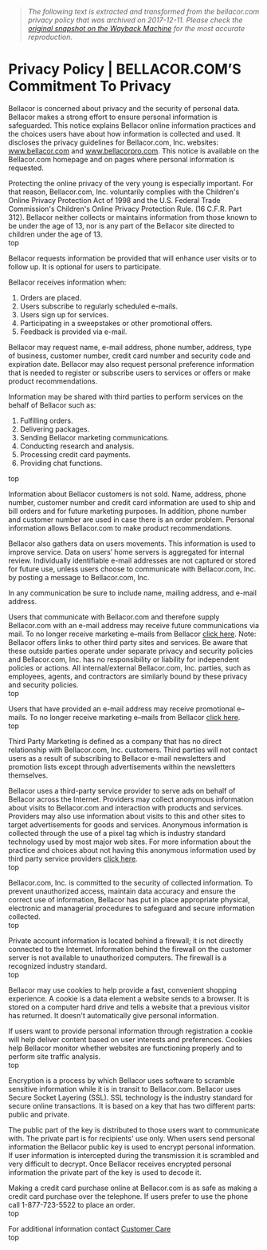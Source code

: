 > *The following text is extracted and transformed from the bellacor.com privacy policy that was archived on 2017-12-11. Please check the [original snapshot on the Wayback Machine](https://web.archive.org/web/20171211074130id_/http%3A//www.bellacor.com/privacypolicy.htm) for the most accurate reproduction.*

# Privacy Policy | BELLACOR.COM’S Commitment To Privacy

  
  
Bellacor is concerned about privacy and the security of personal data. Bellacor makes a strong effort to ensure personal information is safeguarded. This notice explains Bellacor online information practices and the choices users have about how information is collected and used. It discloses the privacy guidelines for Bellacor.com, Inc. websites: www.bellacor.com and www.bellacorpro.com. This notice is available on the Bellacor.com homepage and on pages where personal information is requested. 

Protecting the online privacy of the very young is especially important. For that reason, Bellacor.com, Inc. voluntarily complies with the Children's Online Privacy Protection Act of 1998 and the U.S. Federal Trade Commission's Children's Online Privacy Protection Rule. (16 C.F.R. Part 312). Bellacor neither collects or maintains information from those known to be under the age of 13, nor is any part of the Bellacor site directed to children under the age of 13.   
top

  
  
Bellacor requests information be provided that will enhance user visits or to follow up. It is optional for users to participate. 

Bellacor receives information when: 

  1. Orders are placed.
  2. Users subscribe to regularly scheduled e-mails.
  3. Users sign up for services.
  4. Participating in a sweepstakes or other promotional offers.
  5. Feedback is provided via e-mail.



Bellacor may request name, e-mail address, phone number, address, type of business, customer number, credit card number and security code and expiration date. Bellacor may also request personal preference information that is needed to register or subscribe users to services or offers or make product recommendations. 

Information may be shared with third parties to perform services on the behalf of Bellacor such as: 

  1. Fulfilling orders.
  2. Delivering packages.
  3. Sending Bellacor marketing communications.
  4. Conducting research and analysis.
  5. Processing credit card payments.
  6. Providing chat functions.



top

  
  
Information about Bellacor customers is not sold. Name, address, phone number, customer number and credit card information are used to ship and bill orders and for future marketing purposes. In addition, phone number and customer number are used in case there is an order problem. Personal information allows Bellacor.com to make product recommendations. 

Bellacor also gathers data on users movements. This information is used to improve service. Data on users’ home servers is aggregated for internal review. Individually identifiable e-mail addresses are not captured or stored for future use, unless users choose to communicate with Bellacor.com, Inc. by posting a message to Bellacor.com, Inc. 

In any communication be sure to include name, mailing address, and e-mail address. 

Users that communicate with Bellacor.com and therefore supply Bellacor.com with an e-mail address may receive future communications via mail. To no longer receive marketing e–mails from Bellacor [click here](http://www.bellacor.com/unsubscribe.cfm). Note: Bellacor offers links to other third party sites and services. Be aware that these outside parties operate under separate privacy and security policies and Bellacor.com, Inc. has no responsibility or liability for independent policies or actions. All internal/external Bellacor.com, Inc. parties, such as employees, agents, and contractors are similarly bound by these privacy and security policies.   
top

  
  
Users that have provided an e-mail address may receive promotional e–mails. To no longer receive marketing e–mails from Bellacor [click here](http://www.bellacor.com/unsubscribe.cfm).   
top

  
  
Third Party Marketing is defined as a company that has no direct relationship with Bellacor.com, Inc. customers. Third parties will not contact users as a result of subscribing to Bellacor e-mail newsletters and promotion lists except through advertisements within the newsletters themselves. 

Bellacor uses a third-party service provider to serve ads on behalf of Bellacor across the Internet. Providers may collect anonymous information about visits to Bellacor.com and interaction with products and services. Providers may also use information about visits to this and other sites to target advertisements for goods and services. Anonymous information is collected through the use of a pixel tag which is industry standard technology used by most major web sites. For more information about the practice and choices about not having this anonymous information used by third party service providers [click here](http://www.networkadvertising.org/choices/).   
top

  
  
Bellacor.com, Inc. is committed to the security of collected information. To prevent unauthorized access, maintain data accuracy and ensure the correct use of information, Bellacor has put in place appropriate physical, electronic and managerial procedures to safeguard and secure information collected.   
top

  
  
Private account information is located behind a firewall; it is not directly connected to the Internet. Information behind the firewall on the customer server is not available to unauthorized computers. The firewall is a recognized industry standard.   
top

  
  
Bellacor may use cookies to help provide a fast, convenient shopping experience. A cookie is a data element a website sends to a browser. It is stored on a computer hard drive and tells a website that a previous visitor has returned. It doesn't automatically give personal information. 

If users want to provide personal information through registration a cookie will help deliver content based on user interests and preferences. Cookies help Bellacor monitor whether websites are functioning properly and to perform site traffic analysis.   
top

  
  
Encryption is a process by which Bellacor uses software to scramble sensitive information while it is in transit to Bellacor.com. Bellacor uses Secure Socket Layering (SSL). SSL technology is the industry standard for secure online transactions. It is based on a key that has two different parts: public and private. 

The public part of the key is distributed to those users want to communicate with. The private part is for recipients' use only. When users send personal information the Bellacor public key is used to encrypt personal information. If user information is intercepted during the transmission it is scrambled and very difficult to decrypt. Once Bellacor receives encrypted personal information the private part of the key is used to decode it. 

Making a credit card purchase online at Bellacor.com is as safe as making a credit card purchase over the telephone. If users prefer to use the phone call 1-877-723-5522 to place an order.   
top

  
  
For additional information contact [Customer Care](http://www.bellacor.com/contact.cfm)   
top
